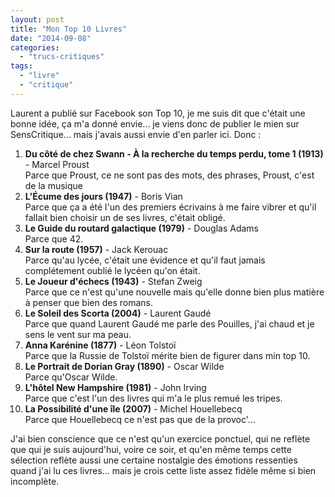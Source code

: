 ```yaml
---
layout: post
title: "Mon Top 10 Livres"
date: "2014-09-08"
categories: 
  - "trucs-critiques"
tags: 
  - "livre"
  - "critique"
---
```


Laurent a publié sur Facebook son Top 10, je me suis dit que c'était une bonne idée, ça m'a donné envie... je viens donc de publier le mien sur SensCritique... mais j'avais aussi envie d'en parler ici. Donc :

1. **Du côté de chez Swann - À la recherche du temps perdu, tome 1 (1913)** - Marcel Proust  
    Parce que Proust, ce ne sont pas des mots, des phrases, Proust, c'est de la musique
2. **L'Écume des jours (1947)** - Boris Vian  
    Parce que ça a été l'un des premiers écrivains à me faire vibrer et qu'il fallait bien choisir un de ses livres, c'était obligé.
3. **Le Guide du routard galactique (1979)** - Douglas Adams  
    Parce que 42.
4. **Sur la route (1957)** - Jack Kerouac  
    Parce qu'au lycée, c'était une évidence et qu'il faut jamais complétement oublié le lycéen qu'on était.
5. **Le Joueur d'échecs (1943)** - Stefan Zweig  
    Parce que ce n'est qu'une nouvelle mais qu'elle donne bien plus matière à penser que bien des romans.
6. **Le Soleil des Scorta (2004)** - Laurent Gaudé  
    Parce que quand Laurent Gaudé me parle des Pouilles, j'ai chaud et je sens le vent sur ma peau.
7. **Anna Karénine (1877)** - Léon Tolstoï  
    Parce que la Russie de Tolstoï mérite bien de figurer dans min top 10.
8. **Le Portrait de Dorian Gray (1890)** - Oscar Wilde  
    Parce qu'Oscar Wilde.
9. **L'hôtel New Hampshire (1981)** - John Irving  
    Parce que c'est l'un des livres qui m'a le plus remué les tripes.
10. **La Possibilité d'une île (2007)** - Michel Houellebecq  
    Parce que Houellebecq ce n'est pas que de la provoc'...

J'ai bien conscience que ce n'est qu'un exercice ponctuel, qui ne reflète que qui je suis aujourd'hui, voire ce soir, et qu'en même temps cette sélection reflète aussi une certaine nostalgie des émotions ressenties quand j'ai lu ces livres... mais je crois cette liste assez fidèle même si bien incomplète.

